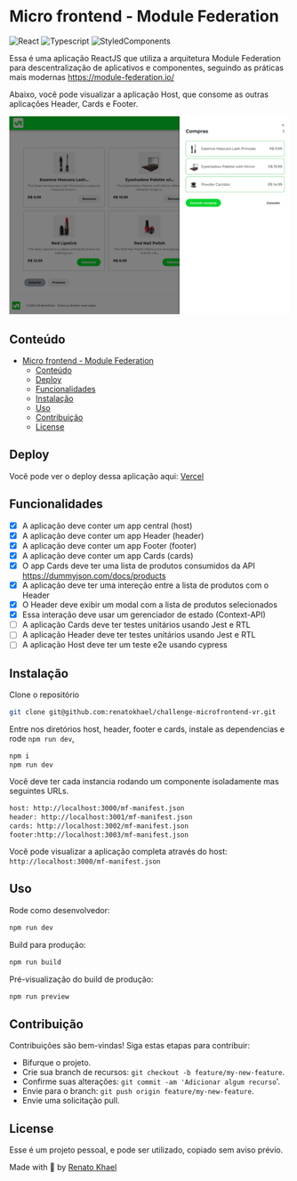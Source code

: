 # Micro frontend - Module Federation

![React](https://img.shields.io/badge/react-18.3.1-blue)
![Typescript](https://img.shields.io/badge/typescript-5.4.2-blue)
![StyledComponents](https://img.shields.io/badge/styled--components-6.1.11-blue)

Essa é uma aplicação ReactJS que utiliza a arquitetura Module Federation para descentralização de aplicativos e componentes, seguindo as práticas mais modernas https://module-federation.io/

Abaixo, você pode visualizar a aplicação Host, que consome as outras aplicações Header, Cards e Footer.

<center><img src=".github/preview.png" width="768px" /></center>

## Conteúdo

- [Micro frontend - Module Federation](#micro-frontend---module-federation)
  - [Conteúdo](#conteúdo)
  - [Deploy](#deploy)
  - [Funcionalidades](#funcionalidades)
  - [Instalação](#instalação)
  - [Uso](#uso)
  - [Contribuição](#contribuição)
  - [License](#license)

## Deploy

Você pode ver o deploy dessa aplicação aqui: [Vercel](challenge-microfrontend-vr.vercel.app)

## Funcionalidades

- [x] A aplicação deve conter um app central (host)
- [x] A aplicação deve conter um app Header (header)
- [x] A aplicação deve conter um app Footer (footer)
- [x] A aplicação deve conter um app Cards (cards)
- [x] O app Cards deve ter uma lista de produtos consumidos da API https://dummyjson.com/docs/products
- [x] A aplicação deve ter uma intereção entre a lista de produtos com o Header
- [x] O Header deve exibir um modal com a lista de produtos selecionados
- [x] Essa interação deve usar um gerenciador de estado (Context-API)
- [ ] A aplicação Cards deve ter testes unitários usando Jest e RTL
- [ ] A aplicação Header deve ter testes unitários usando Jest e RTL
- [ ] A aplicação Host deve ter um teste e2e usando cypress

## Instalação

Clone o repositório

```bash
git clone git@github.com:renatokhael/challenge-microfrontend-vr.git
```

Entre nos diretórios host, header, footer e cards, instale as dependencias e rode `npm run dev`,

```
npm i
npm run dev
```

Você deve ter cada instancia rodando um componente isoladamente mas seguintes URLs.

```
host: http://localhost:3000/mf-manifest.json
header: http://localhost:3001/mf-manifest.json
cards: http://localhost:3002/mf-manifest.json
footer:http://localhost:3003/mf-manifest.json
```

Você pode visualizar a aplicação completa através do host: `http://localhost:3000/mf-manifest.json`

## Uso

Rode como desenvolvedor:

```bash
npm run dev
```

Build para produção:

```bash
npm run build
```

Pré-visualização do build de produção:

```bash
npm run preview
```

## Contribuição

Contribuições são bem-vindas! Siga estas etapas para contribuir:

- Bifurque o projeto.
- Crie sua branch de recursos: `git checkout -b feature/my-new-feature`.
- Confirme suas alterações: `git commit -am 'Adicionar algum recurso`'.
- Envie para o branch: `git push origin feature/my-new-feature`.
- Envie uma solicitação pull.

## License

Esse é um projeto pessoal, e pode ser utilizado, copiado sem aviso prévio.

Made with 💚 by [Renato Khael](https://renatokhael.dev)
